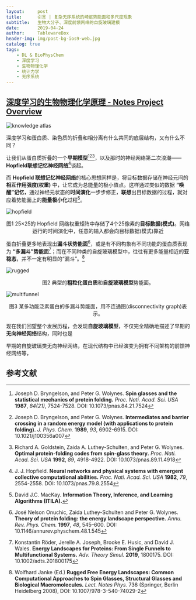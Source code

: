 ```yaml
---
layout:     post
title:      引言 | 复杂无序系统的崎岖势能面和多尺度现象
subtitle:   生物大分子、深度前馈网络的自旋玻璃建模
date:       2019-04-24
author:     TablewareBox
header-img: img/post-bg-ios9-web.jpg
catalog: true
tags:
    - DL & BioPhysChem
    - 深度学习
    - 生物物理化学
    - 统计力学
    - 无序系统
---
```


## [深度学习的生物物理化学原理 - Notes Project Overview](https://tablewarebox.github.io/2019/02/16/DL_BioPhysChem_content/)

![knowledge atlas](https://tablewarebox.files.wordpress.com/2018/11/concept-map-81.png)

深度学习和蛋白质、染色质的折叠和相分离有什么共同的底层结构，又有什么不同？

让我们从蛋白质折叠的一个**早期模型**[^1][^2][^3]，以及那时的神经网络第二次浪潮——**Hopfield联想记忆神经网络**[^4]谈起。



而 **Hopfield 联想记忆神经网络**的核心思想同样是，将目标数据存储在神经元间的**相互作用强度(权重)** 中，让它成为总能量的极小值点。这样通过类似的数据 **“唤醒”记忆**，通过神经元状态的**时间演化**一步步修正，**联想**出目标数据的过程，就对应着势能面上的**能量极小化**过程[^5]。

![hopfield](https://tablewarebox.files.wordpress.com/2019/04/intro_1_hopfield.png)

<div align="center">图1  25×25的 Hopfield 网络权重矩阵中存储了4个25像素的<b>目标数据(模式)</b>。网络运行的时间演化中，任意的输入都会向目标数据(模式)靠近</div>

蛋白折叠更多地表现出**漏斗状势能面**[^6]，或是有不同构象有不同功能的蛋白质表现为 **“多漏斗”势能面**[^7]；而在不同种类的自旋玻璃模型中，往往有更多能量相近的**亚稳态**，并不一定有明显的“漏斗”。[^8]

![rugged](https://tablewarebox.files.wordpress.com/2019/04/intro_2_rugged.png)
<div align="center">图2  典型的<b>粗粒化蛋白质</b>和<b>自旋玻璃模型</b>势能面。</div>

![multifunnel](https://tablewarebox.files.wordpress.com/2019/04/intro_3_multifunnel.png)
<div align="center">图3  某多功能泛素蛋白的多漏斗势能面，用不连通图(disconnectivity graph)表示。</div>

现在我们回望整个发展历程，会发现**自旋玻璃模型**，不仅完全精确地描述了早期的**无向神经网络**结构，同时也是

早期的自旋玻璃类无向神经网络，在现代结构中已经演变为拥有不同架构的前馈神经网络等，

## 参考文献

[^1]: Joseph D. Bryngelson, and Peter G. Wolynes. **Spin glasses and the statistical mechanics of protein folding.** *Proc. Nati. Acad. Sci. USA* **1987**, *84(21)*, 7524-7528. DOI: 10.1073/pnas.84.21.7524

[^2]: Joseph D. Bryngelson, and Peter G. Wolynes. **Intermediates and barrier crossing in a random energy model (with applications to protein folding).** *J. Phys. Chem.* **1989**, *93*, 6902-6915. DOI: 10.1021/j100356a007

[^3]: Richard A. Goldstein, Zaida A. Luthey-Schulten, and Peter G. Wolynes. **Optimal protein-folding codes from spin-glass theory.** *Proc. Nati. Acad. Sci. USA* **1992**, *89*, 4918-4922. DOI: 10.1073/pnas.89.11.4918

[^4]: J. J. Hopfield. **Neural networks and physical systems with emergent collective computational abilities.** *Proc. Nati. Acad. Sci. USA* **1982**, *79*, 2554-2558. DOI: 10.1073/pnas.79.8.2554

[^5]: David J.C. MacKay. **Information Theory, Inference, and Learning Algorithms (ITILA).**

[^6]: José Nelson Onuchic, Zaida Luthey-Schulten and Peter G. Wolynes. **Theory of protein folding: the energy landscape perspective.** *Annu. Rev. Phys. Chem.*  **1997**, *48*, 545–600. DOI: 10.1146/annurev.physchem.48.1.545

[^7]: Konstantin Röder, Jerelle A. Joseph, Brooke E. Husic, and David J. Wales. **Energy Landscapes for Proteins: From Single Funnels to Multifunctional Systems.** *Adv. Theory Simul.* **2019**, 1800175. DOI: 10.1002/adts.201800175

[^8]: Wolfhard Janke (Ed.) **Rugged Free Energy Landscapes: Common Computational Approaches to Spin Glasses, Structural Glasses and Biological Macromolecules.** *Lect. Notes Phys.* 736 (Springer, Berlin Heidelberg 2008), DOI: 10.1007/978-3-540-74029-2